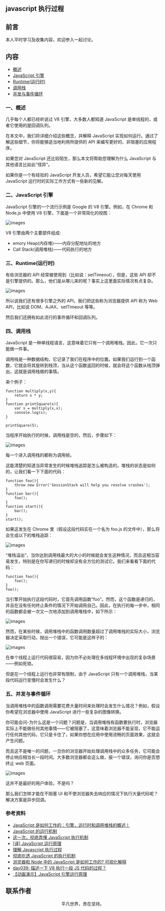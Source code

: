 ## javascript 执行过程

## 前言

本人平时学习及收集内容，欢迎参入一起讨论。

## 内容

- [概述](#一、概述)
- [JavaScript 引擎](#二、JavaScript引擎)
- [Runtime(运行时)](<#三、Runtime(运行时)>)
- [调用栈](#四、调用栈)
- [并发与事件循环](#五、并发与事件循环)

### 一、概述

几乎每个人都已经听说过 V8 引擎，大多数人都知道 JavaScript 是单线程的，或者它使用的是回调队列。

在本文中，我们将详细介绍这些概念，并解释 JavaScript 实现如何运行。通过了解这些细节，你将能够适当地利用所提供的 API 来编写更好的、非阻塞的应用程序。

如果您对 JavaScript 还比较陌生，那么本文将帮助您理解为什么 JavaScript 与其他语言比如此“怪异”。

如果你是一个有经验的 JavaScript 开发人员，希望它能让您对每天使用 JavaScript 运行时的实际工作方式有一些新的见解。

### 二、JavaScript 引擎

JavaScript 引擎的一个流行示例是 Google 的 V8 引擎。例如，在 Chrome 和 Node.js 中使用 V8 引擎，下面是一个非常简化的视图：

![images](run01.png)

V8 引擎由两个主要部件组成:

- emory Heap(内存堆)——内存分配地址的地方
- Call Stack(调用堆栈)——代码执行的地方

### 三、Runtime(运行时)

有些浏览器的 API 经常被使用到（比如说：setTimeout），但是，这些 API 却不是引擎提供的。那么，他们是从哪儿来的呢？事实上这里面实际情况有点复杂。

![images](run02.png)

所以说我们还有很多引擎之外的 API，我们把这些称为浏览器提供 API 称为 Web API，比如说 DOM、AJAX、setTimeout 等等。

然后我们还拥有如此流行的事件循环和回调队列。

### 四、调用栈

JavaScript 是一种单线程语言，这意味着它只有一个调用堆栈。因此，它一次只能做一件事。

调用栈是一种数据结构，它记录了我们在程序中的位置。如果我们运行到一个函数，它就会将其旋转到栈顶，当从这个函数返回的时候，就会将这个函数从栈顶弹出，这就是调用栈做的事情。

来个例子：

```
function multiply(x,y){
    return x * y;
}
function printSquare(x){
    var s = multiply(x,x);
    console.log(s);
}

printSquare(5);

```

当程序开始执行的时候，调用栈是空的，然后，步骤如下：

![images](run04.png)

每一个进入调用栈的都称为调用帧。

这能清楚的知道当异常发生的时候堆栈追踪是怎么被构造的，堆栈的状态是如何的，让我们看一下下面的代码：

```
function foo(){
    throw new Error('SessionStack will help you resolve crashes');
}
function bar(){
    foo();
}
function start(){
    bar();
}
start();

```

如果这发生在 Chrome 里（假设这段代码实在一个名为 foo.js 的文件中），那么将会生成以下的堆栈追踪：

![images](run03.png)

“堆栈溢出”，当你达到调用栈最大的大小的时候就会发生这种情况，而且这相当容易发生，特别是在你写递归的时候却没有全方位的测试它。我们来看看下面的代码：

```
function foo(){
    foo();
}
foo();

```

当引擎开始执行这段代码时，它首先调用函数“foo”。然而，这个函数是递归的，并且在没有任何终止条件的情况下开始调用自己。因此，在执行的每一步中，相同的函数都会被一次又一次地添加到调用堆栈中，如下所示：

![images](run05.png)

然而，在某些时候，调用堆栈中的函数调用数量超过了调用堆栈的实际大小，浏览器决定采取行动，抛出一个错误，它可能是这样子的：

![images](run06.png)

在单个线程上运行代码很容易，因为你不必处理在多线程环境中出现的复杂场景——例如死锁。

但是在一个线程上运行也非常有限制，由于 JavaScript 只有一个调用堆栈，当某段代码运行变慢时会发生什么？

### 五、并发与事件循环

当调用堆栈中的函数调用需要花费大量时间来处理时会发生什么情况？例如，假设你希望在浏览器中使用 JavaScript 进行一些复杂的图像转换。

你可能会问-为什么这是一个问题？问题是，当调用堆栈有函数要执行时，浏览器实际上不能做任何其他事情——它被阻塞了，这意味着浏览器不能呈现，它不能运行任何其他代码，它只是卡住了，如果你想在应用中使用流畅的页面效果，这就会产生问题。

而且这不是唯一的问题，一旦你的浏览器开始处理调用栈中的众多任务，它可能会停止响应相当长一段时间。大多数浏览器都会这么做，报一个错误，询问你是否想终止 web 页面。

![images](run07.png)

这并不是最好的用户体验，不是吗？

那么我们怎样才能在不阻塞 UI 和不使浏览器失去响应的情况下执行大量代码呢？解决方案是异步回调。

### 参考资料

- [JavaScript 是如何工作的：引擎，运行时和调用堆栈的概述！](https://github.com/qq449245884/xiaozhi/issues/1)
- [JavaScript 的运行机制](https://www.cxymsg.com/guide/mechanism.html)
- [这一次，彻底弄懂 JavaScript 执行机制](https://juejin.im/post/59e85eebf265da430d571f89)
- [[译] JavaScript 运行原理](https://juejin.im/post/5da17d7cf265da5b7b3ee8f5)
- [理解 Javascript 执行过程](https://www.cnblogs.com/tugenhua0707/p/11980566.html)
- [彻底吃透 JavaScript 的执行机制](https://mp.weixin.qq.com/s/cOMlH-z5noHrg6Upg6zyNw)
- [浏览器和 Node 中的 JavaScript 是如何工作的? 可视化解释](https://juejin.im/post/5d693d8b6fb9a06aca383488)
- [day039: 描述一下 V8 执行一段 JS 代码的过程？](https://mp.weixin.qq.com/s/vsl-6pk3s5VjdOAcGNkg2Q)
- [【动画演示】JavaScript 引擎运行原理](https://mp.weixin.qq.com/s/WUdz5sJfaPy9qAr_Bdl2CA)

## 联系作者

<div align="center">
    <p>
        平凡世界，贵在坚持。
    </p>
    <img :src="$withBase('/about/contact.png')" />
</div>
